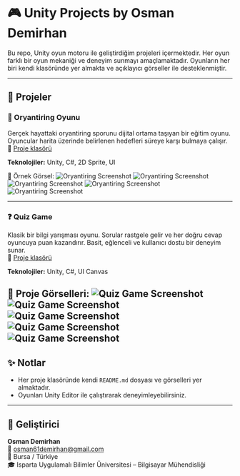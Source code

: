 # 🎮 Unity Projects by Osman Demirhan

Bu repo, Unity oyun motoru ile geliştirdiğim projeleri içermektedir. Her oyun farklı bir oyun mekaniği ve deneyim sunmayı amaçlamaktadır. Oyunların her biri kendi klasöründe yer almakta ve açıklayıcı görseller ile desteklenmiştir.

---

## 📂 Projeler

### 🧭 Oryantiring Oyunu

Gerçek hayattaki oryantiring sporunu dijital ortama taşıyan bir eğitim oyunu. Oyuncular harita üzerinde belirlenen hedefleri süreye karşı bulmaya çalışır.  
📁 [Proje klasörü](./oryantiring)

**Teknolojiler:** Unity, C#, 2D Sprite, UI

📸 Örnek Görsel:
![Oryantiring Screenshot](./oryantiring/images/main.png)
![Oryantiring Screenshot](./oryantiring/images/tutorial.png)
![Oryantiring Screenshot](./oryantiring/images/map.png)
![Oryantiring Screenshot](./oryantiring/images/loading.png)
![Oryantiring Screenshot](./oryantiring/images/final.png)

---

### ❓ Quiz Game

Klasik bir bilgi yarışması oyunu. Sorular rastgele gelir ve her doğru cevap oyuncuya puan kazandırır. Basit, eğlenceli ve kullanıcı dostu bir deneyim sunar.  
📁 [Proje klasörü](./QuizGame)

**Teknolojiler:** Unity, C#, UI Canvas

📸 Proje Görselleri:
![Quiz Game Screenshot](./QuizGame/images/main.png)
![Quiz Game Screenshot](./QuizGame/images/question.png)
![Quiz Game Screenshot](./QuizGame/images/joker1.png)
![Quiz Game Screenshot](./QuizGame/images/joker2.png)
![Quiz Game Screenshot](./QuizGame/images/final.png)
---

## ✨ Notlar

- Her proje klasöründe kendi `README.md` dosyası ve görselleri yer almaktadır.
- Oyunları Unity Editor ile çalıştırarak deneyimleyebilirsiniz.

---

## 👤 Geliştirici

**Osman Demirhan**  
📧 osman61demirhan@gmail.com  
📍 Bursa / Türkiye  
🎓 Isparta Uygulamalı Bilimler Üniversitesi – Bilgisayar Mühendisliği
